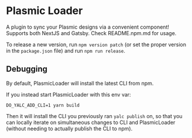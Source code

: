 # Plasmic Loader

A plugin to sync your Plasmic designs via a convenient <PlasmicLoader /> component! Supports both NextJS and Gatsby. Check README.npm.md for usage.

To release a new version, run `npm version patch` (or set the proper version in the `package.json` file) and run `npm run release`.

## Debugging

By default, PlasmicLoader will install the latest CLI from npm.

If you instead start PlasmicLoader with this env var:

    DO_YALC_ADD_CLI=1 yarn build

Then it will install the CLI you previously ran `yalc publish` on, so that you can locally iterate on simultaneous changes to CLI and PlasmicLoader (without needing to actually publish the CLI to npm).
